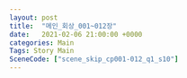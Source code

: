 ```yaml
---
layout: post
title:  "메인_회상_001~012장"
date:   2021-02-06 21:00:00 +0000
categories: Main
Tags: Story Main
SceneCode: ["scene_skip_cp001-012_q1_s10"]
---
```

